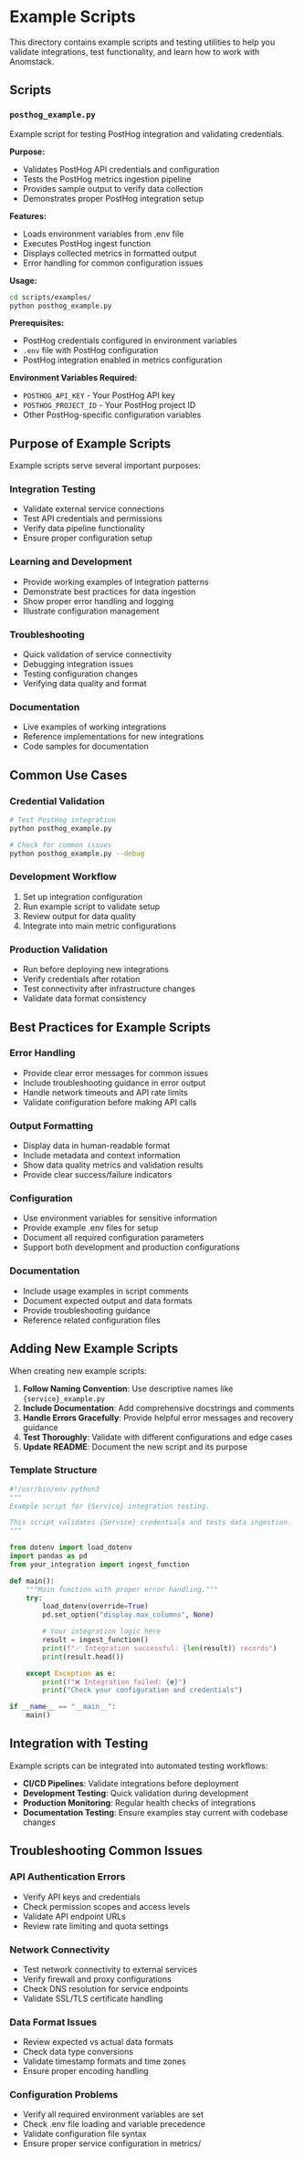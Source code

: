 # Example Scripts

This directory contains example scripts and testing utilities to help you validate integrations, test functionality, and learn how to work with Anomstack.

## Scripts

### `posthog_example.py`
Example script for testing PostHog integration and validating credentials.

**Purpose:**
- Validates PostHog API credentials and configuration
- Tests the PostHog metrics ingestion pipeline
- Provides sample output to verify data collection
- Demonstrates proper PostHog integration setup

**Features:**
- Loads environment variables from .env file
- Executes PostHog ingest function
- Displays collected metrics in formatted output
- Error handling for common configuration issues

**Usage:**
```bash
cd scripts/examples/
python posthog_example.py
```

**Prerequisites:**
- PostHog credentials configured in environment variables
- `.env` file with PostHog configuration
- PostHog integration enabled in metrics configuration

**Environment Variables Required:**
- `POSTHOG_API_KEY` - Your PostHog API key
- `POSTHOG_PROJECT_ID` - Your PostHog project ID
- Other PostHog-specific configuration variables

## Purpose of Example Scripts

Example scripts serve several important purposes:

### **Integration Testing**
- Validate external service connections
- Test API credentials and permissions
- Verify data pipeline functionality
- Ensure proper configuration setup

### **Learning and Development**
- Provide working examples of integration patterns
- Demonstrate best practices for data ingestion
- Show proper error handling and logging
- Illustrate configuration management

### **Troubleshooting**
- Quick validation of service connectivity
- Debugging integration issues
- Testing configuration changes
- Verifying data quality and format

### **Documentation**
- Live examples of working integrations
- Reference implementations for new integrations
- Code samples for documentation

## Common Use Cases

### **Credential Validation**
```bash
# Test PostHog integration
python posthog_example.py

# Check for common issues
python posthog_example.py --debug
```

### **Development Workflow**
1. Set up integration configuration
2. Run example script to validate setup
3. Review output for data quality
4. Integrate into main metric configurations

### **Production Validation**
- Run before deploying new integrations
- Verify credentials after rotation
- Test connectivity after infrastructure changes
- Validate data format consistency

## Best Practices for Example Scripts

### **Error Handling**
- Provide clear error messages for common issues
- Include troubleshooting guidance in error output
- Handle network timeouts and API rate limits
- Validate configuration before making API calls

### **Output Formatting**
- Display data in human-readable format
- Include metadata and context information
- Show data quality metrics and validation results
- Provide clear success/failure indicators

### **Configuration**
- Use environment variables for sensitive information
- Provide example .env files for setup
- Document all required configuration parameters
- Support both development and production configurations

### **Documentation**
- Include usage examples in script comments
- Document expected output and data formats
- Provide troubleshooting guidance
- Reference related configuration files

## Adding New Example Scripts

When creating new example scripts:

1. **Follow Naming Convention**: Use descriptive names like `{service}_example.py`
2. **Include Documentation**: Add comprehensive docstrings and comments
3. **Handle Errors Gracefully**: Provide helpful error messages and recovery guidance
4. **Test Thoroughly**: Validate with different configurations and edge cases
5. **Update README**: Document the new script and its purpose

### **Template Structure**
```python
#!/usr/bin/env python3
"""
Example script for {Service} integration testing.

This script validates {Service} credentials and tests data ingestion.
"""

from dotenv import load_dotenv
import pandas as pd
from your_integration import ingest_function

def main():
    """Main function with proper error handling."""
    try:
        load_dotenv(override=True)
        pd.set_option("display.max_columns", None)

        # Your integration logic here
        result = ingest_function()
        print(f"✅ Integration successful: {len(result)} records")
        print(result.head())

    except Exception as e:
        print(f"❌ Integration failed: {e}")
        print("Check your configuration and credentials")

if __name__ == "__main__":
    main()
```

## Integration with Testing

Example scripts can be integrated into automated testing workflows:

- **CI/CD Pipelines**: Validate integrations before deployment
- **Development Testing**: Quick validation during development
- **Production Monitoring**: Regular health checks of integrations
- **Documentation Testing**: Ensure examples stay current with codebase changes

## Troubleshooting Common Issues

### **API Authentication Errors**
- Verify API keys and credentials
- Check permission scopes and access levels
- Validate API endpoint URLs
- Review rate limiting and quota settings

### **Network Connectivity**
- Test network connectivity to external services
- Verify firewall and proxy configurations
- Check DNS resolution for service endpoints
- Validate SSL/TLS certificate handling

### **Data Format Issues**
- Review expected vs actual data formats
- Check data type conversions
- Validate timestamp formats and time zones
- Ensure proper encoding handling

### **Configuration Problems**
- Verify all required environment variables are set
- Check .env file loading and variable precedence
- Validate configuration file syntax
- Ensure proper service configuration in metrics/
